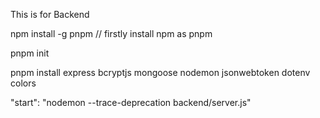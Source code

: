This is for Backend

npm install -g pnpm  // firstly install npm as pnpm

pnpm init

pnpm install express bcryptjs mongoose nodemon jsonwebtoken dotenv colors


"start": "nodemon --trace-deprecation backend/server.js"  <!-- setting the script for running the server --> 


